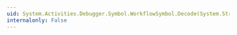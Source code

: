 ```yaml
---
uid: System.Activities.Debugger.Symbol.WorkflowSymbol.Decode(System.String)
internalonly: False
---
```

